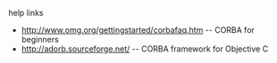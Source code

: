 
help links

* http://www.omg.org/gettingstarted/corbafaq.htm -- CORBA for beginners
* http://adorb.sourceforge.net/ -- CORBA framework for Objective C
